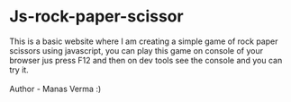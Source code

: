 # Js-rock-paper-scissor
This is a basic website where I am creating a simple game of rock paper scissors using javascript, you can play this game on console of your browser jus press F12 and then on dev tools see the console and you can try it. 
<br>
<br>
Author - Manas Verma :)